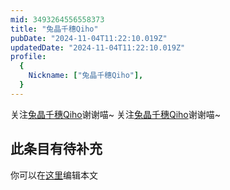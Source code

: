 ```yaml
---
mid: 3493264556558373
title: "兔晶千穗Qiho"
pubDate: "2024-11-04T11:22:10.019Z"
updatedDate: "2024-11-04T11:22:10.019Z"
profile:
  {
    Nickname: ["兔晶千穗Qiho"],
  }
---
```


关注[兔晶千穗Qiho](https://space.bilibili.com/3493264556558373)谢谢喵~ 关注[兔晶千穗Qiho](https://space.bilibili.com/3493264556558373)谢谢喵~

## 此条目有待补充
你可以在[这里](https://github.com/Yuhanawa/VTuber.ICU/edit/master/src/content/v/兔晶千穗Qiho/index.md)编辑本文

